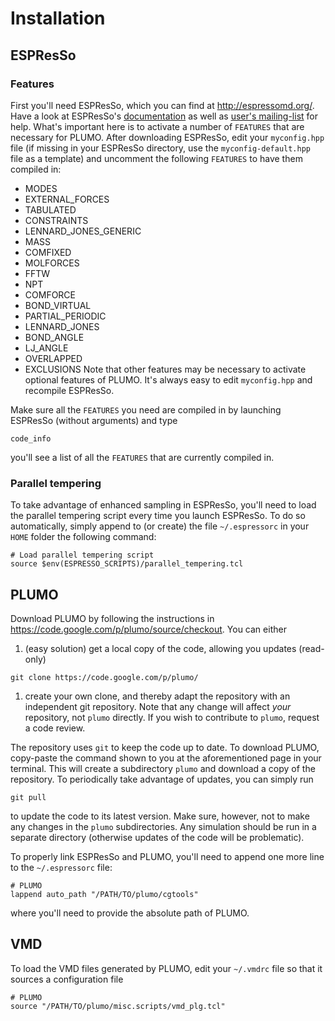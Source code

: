 # Installation #

## ESPResSo ##

### Features ###

First you'll need ESPResSo, which you can find at http://espressomd.org/. Have a look at ESPResSo's [documentation](http://espressomd.org/wordpress/documentation/) as well as [user's mailing-list](http://espressomd.org/wordpress/mailing-lists/) for help.  What's important here is to activate a number of `FEATURES` that are necessary for PLUMO. After downloading ESPResSo, edit your `myconfig.hpp` file (if missing in your ESPResSo directory, use the `myconfig-default.hpp` file as a template) and uncomment the following `FEATURES` to have them compiled in:
  * MODES
  * EXTERNAL\_FORCES
  * TABULATED
  * CONSTRAINTS
  * LENNARD\_JONES\_GENERIC
  * MASS
  * COMFIXED
  * MOLFORCES
  * FFTW
  * NPT
  * COMFORCE
  * BOND\_VIRTUAL
  * PARTIAL\_PERIODIC
  * LENNARD\_JONES
  * BOND\_ANGLE
  * LJ\_ANGLE
  * OVERLAPPED
  * EXCLUSIONS
Note that other features may be necessary to activate optional features of PLUMO. It's always easy to edit `myconfig.hpp` and recompile ESPResSo.

Make sure all the `FEATURES` you need are compiled in by launching ESPResSo (without arguments) and type
```
code_info
```
you'll see a list of all the `FEATURES` that are currently compiled in.

### Parallel tempering ###

To take advantage of enhanced sampling in ESPResSo, you'll need to load the parallel tempering script every time you launch ESPResSo. To do so automatically, simply append to (or create) the file `~/.espressorc` in your `HOME` folder the following command:
```
# Load parallel tempering script
source $env(ESPRESSO_SCRIPTS)/parallel_tempering.tcl
```

## PLUMO ##

Download PLUMO by following the instructions in https://code.google.com/p/plumo/source/checkout. You can either
  1. (easy solution) get a local copy of the code, allowing you updates (read-only)
```
git clone https://code.google.com/p/plumo/
```
  1. create your own clone, and thereby adapt the repository with an independent git repository. Note that any change will affect _your_ repository, not `plumo` directly. If you wish to contribute to `plumo`, request a code review.

The repository uses `git` to keep the code up to date. To download PLUMO, copy-paste the command shown to you at the aforementioned page in your terminal. This will create a subdirectory `plumo` and download a copy of the repository. To periodically take advantage of updates, you can simply run
```
git pull
```
to update the code to its latest version. Make sure, however, not to make any changes in the `plumo` subdirectories. Any simulation should be run in a separate directory (otherwise updates of the code will be problematic).

To properly link ESPResSo and PLUMO, you'll need to append one more line to the `~/.espressorc` file:
```
# PLUMO
lappend auto_path "/PATH/TO/plumo/cgtools"
```
where you'll need to provide the absolute path of PLUMO.

## VMD ##

To load the VMD files generated by PLUMO, edit your `~/.vmdrc` file so that it sources a configuration file
```
# PLUMO
source "/PATH/TO/plumo/misc.scripts/vmd_plg.tcl"
```